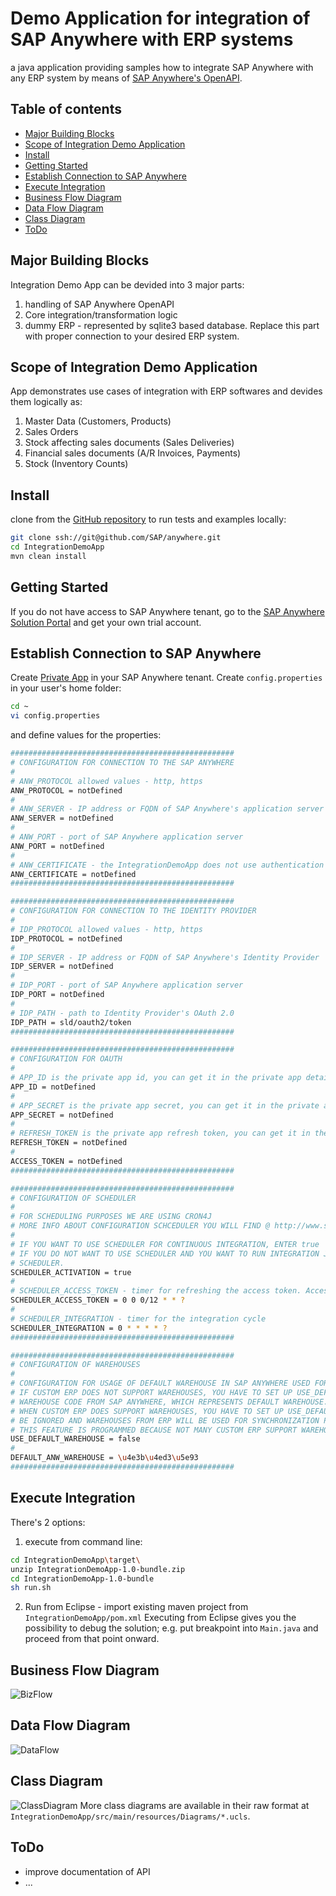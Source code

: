 Demo Application for integration of SAP Anywhere with ERP systems
=================================================================
a java application providing samples how to integrate SAP Anywhere with any ERP system by means of [SAP Anywhere's OpenAPI](https://dev-eu.sapanywhere.com/api).

Table of contents
-----------------
* [Major Building Blocks](#major-building-blocks)
* [Scope of Integration Demo Application](#scope-of-integration-demo-application)
* [Install](#install)
* [Getting Started](#getting-started)
* [Establish Connection to SAP Anywhere](#establish-connection-to-sap-anywhere)
* [Execute Integration](#execute-integration)
* [Business Flow Diagram](#business-flow-diagram)
* [Data Flow Diagram](#data-flow-diagram)
* [Class Diagram](#class-diagram)
* [ToDo](#todo)

Major Building Blocks
---------------------
Integration Demo App can be devided into 3 major parts:
1. handling of SAP Anywhere OpenAPI
2. Core integration/transformation logic
3. dummy ERP - represented by sqlite3 based database. Replace this part with proper connection to your desired ERP system.

Scope of Integration Demo Application
-------------------------------------
App demonstrates use cases of integration with ERP softwares and devides them logically as:
1. Master Data (Customers, Products)
2. Sales Orders
3. Stock affecting sales documents (Sales Deliveries)
4. Financial sales documents (A/R Invoices, Payments)
5. Stock (Inventory Counts)

Install
-------
clone from the [GitHub repository](https://github.com/SAP/anywhere.git) to run tests and examples locally:
```bash
git clone ssh://git@github.com/SAP/anywhere.git
cd IntegrationDemoApp
mvn clean install
```

Getting Started
---------------
If you do not have access to SAP Anywhere tenant, go to the [SAP Anywhere Solution Portal](https://eap-us.sapanywhere.com) and get your own trial account.


Establish Connection to SAP Anywhere
------------------------------------
Create [Private App](https://dev-eu.sapanywhere.com/manual/private_app) in your SAP Anywhere tenant.
Create `config.properties` in your user's home folder:
```bash
cd ~
vi config.properties
```
and define values for the properties:
```bash
##################################################
# CONFIGURATION FOR CONNECTION TO THE SAP ANYWHERE
#
# ANW_PROTOCOL allowed values - http, https
ANW_PROTOCOL = notDefined
#
# ANW_SERVER - IP address or FQDN of SAP Anywhere's application server
ANW_SERVER = notDefined
#
# ANW_PORT - port of SAP Anywhere application server
ANW_PORT = notDefined
#
# ANW_CERTIFICATE - the IntegrationDemoApp does not use authentication with certificates, implement this for productive usage
ANW_CERTIFICATE = notDefined
##################################################

##################################################
# CONFIGURATION FOR CONNECTION TO THE IDENTITY PROVIDER
#
# IDP_PROTOCOL allowed values - http, https
IDP_PROTOCOL = notDefined
#
# IDP_SERVER - IP address or FQDN of SAP Anywhere's Identity Provider
IDP_SERVER = notDefined
#
# IDP_PORT - port of SAP Anywhere application server
IDP_PORT = notDefined
#
# IDP_PATH - path to Identity Provider's OAuth 2.0
IDP_PATH = sld/oauth2/token
##################################################

##################################################
# CONFIGURATION FOR OAUTH
#
# APP_ID is the private app id, you can get it in the private app details page
APP_ID = notDefined
#
# APP_SECRET is the private app secret, you can get it in the private app details page
APP_SECRET = notDefined
#
# REFRESH_TOKEN is the private app refresh token, you can get it in the private app details page
REFRESH_TOKEN = notDefined
#
ACCESS_TOKEN = notDefined
##################################################

##################################################
# CONFIGURATION OF SCHEDULER
#
# FOR SCHEDULING PURPOSES WE ARE USING CRON4J
# MORE INFO ABOUT CONFIGURATION SCHCEDULER YOU WILL FIND @ http://www.sauronsoftware.it/projects/cron4j/manual.php#p01
#
# IF YOU WANT TO USE SCHEDULER FOR CONTINUOUS INTEGRATION, ENTER true
# IF YOU DO NOT WANT TO USE SCHEDULER AND YOU WANT TO RUN INTEGRATION JUST ONCE, ENTER false. THEN, YOU MAY USE YOUR OWN EXTERNAL
# SCHEDULER.
SCHEDULER_ACTIVATION = true
#
# SCHEDULER_ACCESS_TOKEN - timer for refreshing the access token. Access token is valid for 12 hours.
SCHEDULER_ACCESS_TOKEN = 0 0 0/12 * * ?
#
# SCHEDULER_INTEGRATION - timer for the integration cycle
SCHEDULER_INTEGRATION = 0 * * * * ?
##################################################

##################################################
# CONFIGURATION OF WAREHOUSES
#
# CONFIGURATION FOR USAGE OF DEFAULT WAREHOUSE IN SAP ANYWHERE USED FOR INTEGRATION PURPOSES
# IF CUSTOM ERP DOES NOT SUPPORT WAREHOUSES, YOU HAVE TO SET UP USE_DEFAULT_WAREHOUSE TO true AND FILL DEFAULT_ANW_WAREHOUSE BY 
# WAREHOUSE CODE FROM SAP ANYWHERE, WHICH REPRESENTS DEFAULT WAREHOUSE.
# WHEN CUSTOM ERP DOES SUPPORT WAREHOUSES, YOU HAVE TO SET UP USE_DEFAULT_WAREHOUSE to false. KEY DEFAULT_ANW_WAREHOUSE WILL 
# BE IGNORED AND WAREHOUSES FROM ERP WILL BE USED FOR SYNCHRONIZATION PURPOSES.
# THIS FEATURE IS PROGRAMMED BECAUSE NOT MANY CUSTOM ERP SUPPORT WAREHOUSES. 
USE_DEFAULT_WAREHOUSE = false
#
DEFAULT_ANW_WAREHOUSE = \u4e3b\u4ed3\u5e93 
##################################################
```

Execute Integration
-------------------
There's 2 options:
1. execute from command line:
```bash
cd IntegrationDemoApp\target\
unzip IntegrationDemoApp-1.0-bundle.zip
cd IntegrationDemoApp-1.0-bundle
sh run.sh
```
2. Run from Eclipse - import existing maven project from `IntegrationDemoApp/pom.xml`
Executing from Eclipse gives you the possibility to debug the solution; e.g. put breakpoint into `Main.java` and proceed from that point onward.

Business Flow Diagram
---------------------
![BizFlow](https://github.com/SAP/anywhere/blob/master/IntegrationDemoApp/flows/bizFlow.png "bizFlow.png")

Data Flow Diagram
-----------------
![DataFlow](https://github.com/SAP/anywhere/blob/master/IntegrationDemoApp/flows/DataFlow.png "DataFlow.png")

Class Diagram
-------------
![ClassDiagram](https://github.com/SAP/anywhere/blob/master/IntegrationDemoApp/flows/coreDiagram.png "coreClassDiagram.png")
More class diagrams are available in their raw format at `IntegrationDemoApp/src/main/resources/Diagrams/*.ucls`.

ToDo
----
- improve documentation of API
- ...

